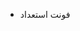 <!-- - How we can get accept and invitaiton and set it in our desktop git from scratch? -->

<!-- - How we can see the repository we got joined in in our github? -->

<!-- - Adding Farsi fonts in project? any sources? -->

- فونت استعداد
